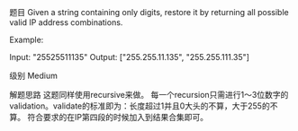题目
Given a string containing only digits, restore it by returning all possible valid IP address combinations.

Example:

Input: "25525511135"
Output: ["255.255.11.135", "255.255.111.35"]

级别
Medium

解题思路
这题同样使用recursive来做。
每一个recursion只需进行1～3位数字的validation。validate的标准即为：长度超过1并且0大头的不算，大于255的不算。
符合要求的在IP第四段的时候加入到结果合集即可。
